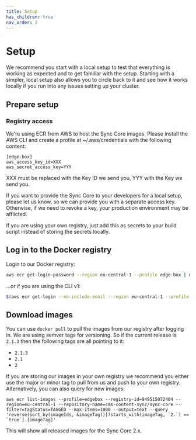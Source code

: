 ```yaml
---
title: Setup
has_children: true
nav_order: 3
---
```


# Setup

We recommend you start with a local setup to test that everything is working as expected and to get familiar with the setup.
Starting with a simpler, local setup also allows you to circle back to it and see how it works locally if you run into any issues setting up your cluster.

## Prepare setup

### Registry access

We're using ECR from AWS to host the Sync Core images. Please install the AWS CLI and create a profile at ~/.aws/credentials with the following content:

```
[edge-box]
aws_access_key_id=XXX
aws_secret_access_key=YYY
```

XXX must be replaced with the Key ID we send you, YYY with the Key we send you.

If you want to provide the Sync Core to your developers for a local setup, please let us know, so we can provide you with
a separate access key. Otherwise, if we need to revoke a key, your production environment may be afflicted.

If you are using your own registry, just add this as secrets to your build script instead of storing the secrets locally.

## Log in to the Docker registry

Login to our Docker registry:

```bash
aws ecr get-login-password --region eu-central-1 --profile edge-box | docker login --username AWS --password-stdin 949515072404.dkr.ecr.eu-central-1.amazonaws.com/cms-content-sync/sync-core
```

...or if you are using the CLI v1:
```bash
$(aws ecr get-login --no-include-email --region eu-central-1 --profile edge-box)
```

## Download images

You can use `docker pull` to pull the images from our registry after logging in. We are using semver tags
for versioning. So if the current release is `2.1.3` then the following tags are all pointing to it:
- `2.1.3`
- `2.1`
- `2`

If you are storing our images in your own registry we recommend you either use the major or minor tag to
pull from us and push to your own registry. Alternatively, you can also query for new images:
```
aws ecr list-images --profile=edgebox --registry-id=949515072404 --region=eu-central-1 --repository-name=cms-content-sync/sync-core --filter=tagStatus=TAGGED --max-items=1000 --output=text --query 'reverse(sort_by(imageIds, &imageTag))[?starts_with(imageTag, `2.`) == `true`].[imageTag]'
```
This will show all released images for the Sync Core 2.x.
